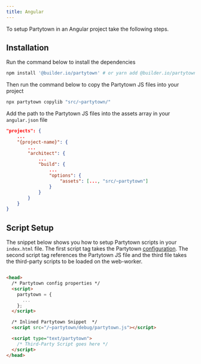 ```yaml
---
title: Angular
---
```


To setup Partytown in an Angular project take the following steps.

##  Installation

Run the command below to install the dependencies

```bash
npm install '@builder.io/partytown' # or yarn add @builder.io/partytown
```

Then run the command below to copy the Partytown JS files into your project

```bash
npx partytown copylib "src/~partytown/"
```

Add the path to the Partytown JS files into the assets array in your `angular.json` file


```json
"projects": {
    ...
    "{project-name}": {
        ...
        "architect": {
            ...
            "build": {
                ...
                "options": {
                    "assets": [..., "src/~partytown"]
                }
            }
        }
    }
}
```

##  Script Setup

The snippet below shows you how to setup Partytown scripts in your `index.html` file. The first script tag takes the Partytown [configuration](/configuration). The second script tag references the Partytown JS file and the third file takes the third-party scripts to be loaded on the web-worker.


```html

<head>
  /* Partytown config properties */  
  <script>
    partytown = {
      ...
    };
  </script>

  /* Inlined Partytown Snippet  */    
  <script src="/~partytown/debug/partytown.js"></script>

  <script type="text/partytown">
    /* Third-Party Script goes here */ 
  </script>
</head>

```
